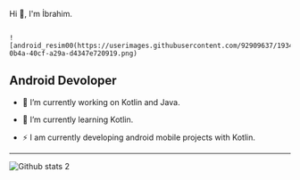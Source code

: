 Hi 👋, I'm İbrahim.
                                                                                                   
                                                                                          ![android_resim00(https://userimages.githubusercontent.com/92909637/19344275534a6862f-0b4a-40cf-a29a-d4347e720919.png)
                                                                                 
Android Devoloper
-------------------------------------------------

- 🔭 I’m currently working on Kotlin and Java.
- 🌱 I’m currently learning Kotlin.

- ⚡ I am currently developing android mobile projects with Kotlin.



-------------------------------------------------------------------------------------------------------------------------------------------------------------------------


![Github stats 2](https://github-readme-stats.vercel.app/api?username=Ibrahmdmr&show_icons=true&theme=radical)
